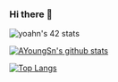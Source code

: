 ### Hi there 👋

<!--
**AYoungSn/AYoungSn** is a ✨ _special_ ✨ repository because its `README.md` (this file) appears on your GitHub profile.
-->

<!--
Here are some ideas to get you started:

- 🔭 I’m currently working on ...
- 🌱 I’m currently learning ...
- 👯 I’m looking to collaborate on ...
- 🤔 I’m looking for help with ...
- 💬 Ask me about ...
- 📫 How to reach me: ...
- 😄 Pronouns: ...
- ⚡ Fun fact: ...
-->


![yoahn's 42 stats](https://badge42.herokuapp.com/api/stats/yoahn?privacyEmail=true)

[![AYoungSn's github stats](https://github-readme-stats.vercel.app/api?username=AYoungSn&show_icons=true&theme=merko)](https://github.com/anuraghazra/github-readme-stats)

[![Top Langs](https://github-readme-stats.vercel.app/api/top-langs/?username=AYoungSn&layout=compact)](https://github.com/anuraghazra/github-readme-stats)
